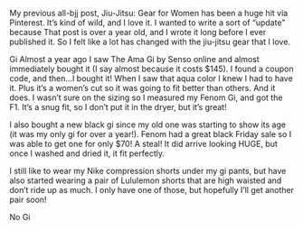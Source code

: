 My previous all-bjj post, Jiu-Jitsu: Gear for Women has been a huge hit via Pinterest. It’s kind of wild, and I love it. I wanted to write a sort of “update” because That post is over a year old, and I wrote it long before I ever published it. So I felt like a lot has changed with the jiu-jitsu gear that I love.

Gi
Almost a year ago I saw The Ama Gi by Senso online and almost immediately bought it (I say almost because it costs \$145). I found a coupon code, and then…I bought it! When I saw that aqua color I knew I had to have it. Plus it’s a women’s cut so it was going to fit better than others. And it does. I wasn’t sure on the sizing so I measured my Fenom Gi, and got the F1. It’s a snug fit, so I don’t put it in the dryer, but it’s great!

I also bought a new black gi since my old one was starting to show its age (it was my only gi for over a year!). Fenom had a great black Friday sale so I was able to get one for only \$70! A steal! It did arrive looking HUGE, but once I washed and dried it, it fit perfectly.

I still like to wear my Nike compression shorts under my gi pants, but have also started wearing a pair of Lululemon shorts that are high waisted and don’t ride up as much. I only have one of those, but hopefully I’ll get another pair soon!

No Gi
